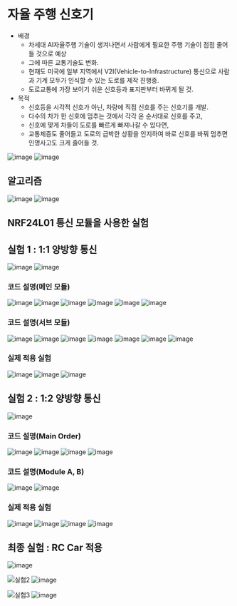 # 자율 주행 신호기
- 배경
   - 차세대 AI자율주행 기술이 생겨나면서 사람에게 필요한 주행 기술이 점점 줄어들 것으로 예상
   - 그에 따른 교통기술도 변화.
   - 현재도 미국에 일부 지역에서 V2I(Vehicle-to-Infrastructure) 통신으로 사람과 기계 모두가 인식할 수 있는 도로를 제작 진행중.
   - 도로교통에 가장 보이기 쉬운 신호등과 표지판부터 바뀌게 될 것.
- 목적
  - 신호등을 시각적 신호가 아닌, 차량에 직접 신호를 주는 신호기를 개발.
  - 다수의 차가 한 신호에 멈추는 것에서 각각 온 순서대로 신호를 주고,
  - 신호에 맞게 차들이 도로를 빠르게 빠져나갈 수 있다면,
  - 교통체증도 줄어들고 도로의 급박한 상황을 인지하여 바로 신호를 바꿔 멈추면 인명사고도 크게 줄어들 것.
 
![image](https://github.com/user-attachments/assets/534d4df0-e2a1-4102-b6e6-6bfbf71722f0)
![image](https://github.com/user-attachments/assets/46ab42db-f52b-4519-8e85-7cb6691536c1)

## 알고리즘
![image](https://github.com/user-attachments/assets/090fdf7b-e507-4ecc-8061-1aa2b29f355f)
![image](https://github.com/user-attachments/assets/456446dc-965b-411a-9ab5-276ab7a5ba04)


## NRF24L01 통신 모듈을 사용한 실험
## 실험 1 : 1:1 양방향 통신
![image](https://github.com/user-attachments/assets/d2817bca-b33d-44bd-bd82-43e0055b2194)
![image](https://github.com/user-attachments/assets/b6392a4e-aa37-4df2-8a31-00170699fb0d)

### 코드 설명(메인 모듈)
![image](https://github.com/user-attachments/assets/90d8cd76-d330-44e2-93f3-916e92fb951a)
![image](https://github.com/user-attachments/assets/e1db1499-2e2b-498b-b4b4-aec44aee4408)
![image](https://github.com/user-attachments/assets/8d16eca8-b8d7-42e2-a0ad-be3ffbccef65)
![image](https://github.com/user-attachments/assets/19a49d58-ff37-46b2-bb3e-0d4b1c401be2)
![image](https://github.com/user-attachments/assets/4f77ef72-76c8-4851-aac8-ba7535531db1)
![image](https://github.com/user-attachments/assets/3eb70d37-cfeb-4b18-ada6-27f0791f4a04)

### 코드 설명(서브 모듈)
![image](https://github.com/user-attachments/assets/1d0a7c85-ff90-4875-a6b8-cc0c81e7fb2b)
![image](https://github.com/user-attachments/assets/71c2d117-c930-4653-895e-9fedcdb5f2fe)
![image](https://github.com/user-attachments/assets/ffb31b29-6be2-4658-bbf1-6ba74dab8f24)
![image](https://github.com/user-attachments/assets/9fae3693-a146-45d3-8384-cce6c31d5dea)
![image](https://github.com/user-attachments/assets/3d1f55b0-97d7-4f66-a3cd-357bc7bc2816)
![image](https://github.com/user-attachments/assets/878c9e0c-3db0-4693-8820-3104e7caabaa)
![image](https://github.com/user-attachments/assets/ab843ec6-7b35-4e04-8aa7-624ff97b27e9)

### 실제 적용 실험
![image](https://github.com/user-attachments/assets/14312202-db12-4ab5-9a35-7d3a6a094db8)
![image](https://github.com/user-attachments/assets/ee016377-582f-4c42-ace3-f75c7326a379)
![image](https://github.com/user-attachments/assets/5d1011e3-b276-4a0f-a977-757d2ea2e5bc)


## 실험 2 : 1:2 양방향 통신
![image](https://github.com/user-attachments/assets/f319d405-9bf2-407a-9737-022b4c878421)

### 코드 설명(Main Order)
![image](https://github.com/user-attachments/assets/1a905086-ddf1-42b7-97e8-6fdc03d06b0f)
![image](https://github.com/user-attachments/assets/bf73d128-0287-48e0-ae80-74aa14eddd09)
![image](https://github.com/user-attachments/assets/7377d9d4-6ccc-41ba-a46b-69bde5581c30)
![image](https://github.com/user-attachments/assets/8b981bd6-94b1-471f-978d-1d0d6b188228)

### 코드 설명(Module A, B)
![image](https://github.com/user-attachments/assets/8ae22b5a-7550-4135-86ef-fbd6f6f91054)
![image](https://github.com/user-attachments/assets/e3f2275d-6cb8-4930-af62-e1705465f41b)

### 실제 적용 실험
![image](https://github.com/user-attachments/assets/19acb3ea-dba0-4273-9532-571ff67406c5)
![image](https://github.com/user-attachments/assets/1e303517-35bd-4511-a0e5-23516d21580a)
![image](https://github.com/user-attachments/assets/175836fd-d035-44cb-9037-b9698cc8646c)
![image](https://github.com/user-attachments/assets/a32f7f6a-53b9-4939-aff5-1c95c8cdc06c)

## 최종 실험 : RC Car 적용
![image](https://github.com/user-attachments/assets/5d6b4ac6-a899-4b5d-9857-c0c49481053f)

![실험2](https://github.com/user-attachments/assets/d9dbcc71-34ce-4705-9125-6cde38184101)
![image](https://github.com/user-attachments/assets/2c9eb70d-5581-4b24-9537-e82d99e64f85)


![실험3](https://github.com/user-attachments/assets/882cb913-6467-483c-8bdc-7151f3188779)
![image](https://github.com/user-attachments/assets/8e9af95f-be7b-485e-aca0-324429b7d10a)




















